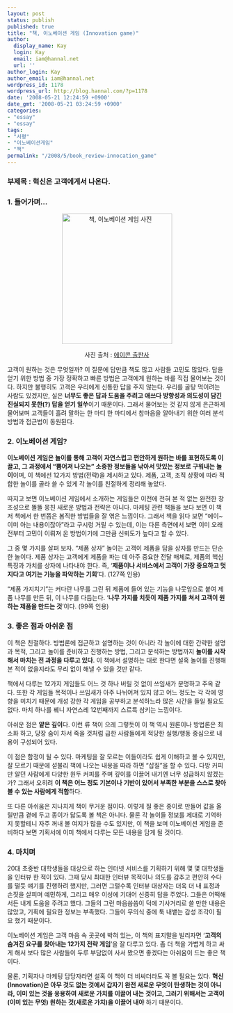 ```yaml
---
layout: post
status: publish
published: true
title: "책, 이노베이션 게임 (Innovation game)"
author:
  display_name: Kay
  login: Kay
  email: iam@hannal.net
  url: ''
author_login: Kay
author_email: iam@hannal.net
wordpress_id: 1178
wordpress_url: http://blog.hannal.com/?p=1178
date: '2008-05-21 12:24:59 +0900'
date_gmt: '2008-05-21 03:24:59 +0900'
categories:
- "essay"
- "essay"
tags:
- "서평"
- "이노베이션게임"
- "책"
permalink: "/2008/5/book_review-innocation_game"
---
```

<h3>부제목 : 혁신은 고객에게서 나온다.</h3>
<h3>1. 들어가며...</h3>
<div class="alignleft size-full wp-image-1179" style="text-align:center;"><img src="http://blog.hannal.com/assets/uploads/2008/05/02201105991.gif" alt="책, 이노베이션 게임 사진" title="책, 이노베이션 게임" width="253" height="300" /></p>
<p>사진 출처 : <a href="http://www.acornpub.co.kr">에이콘 출판사</a></p>
</div>
<p>고객이 원하는 것은 무엇일까? 이 질문에 답만큼 책도 많고 사람들 고민도 많았다. 답을 얻기 위한 방법 중 가장 정확하고 빠른 방법은 고객에게 원하는 바를 직접 물어보는 것이다. 하지만 불행히도 고객은 우리에게 신통한 답을 주지 않는다. 우리를 골탕 먹이려는 사람도 있겠지만, 실은 <strong>너무도 좋은 답과 도움을 주려고 애쓰다 방향성과 의도성이 담긴 진실되지 못한(?) 답을 얻기 일쑤</strong>이기 때문이다. 그래서 물어보는 것 같지 않게 은근하게 물어보며 고객들이 흘려 말하는 한 마디 한 마디에서 참마음을 알아내기 위한 여러 분석 방법과 접근법이 동원된다.</p>
<h3>2. 이노베이션 게임?</h3>
<p><strong>이노베이션 게임은 놀이를 통해 고객이 자연스럽고 편안하게 원하는 바를 표현하도록 이끌고, 그 과정에서 “뿜어져 나오는” 소중한 정보들을 낚아서 맛있는 정보로 구워내는 놀이</strong>이며, 이 책에선 12가지 방법(전략)을 제시하고 있다. 제품, 고객, 조직 상황에 따라 적합한 놀이를 골라 쓸 수 있게 각 놀이를 친절하게 정리해 놓았다.</p>
<p>따지고 보면 이노베이션 게임에서 소개하는 게임들은 이전에 전혀 본 적 없는 완전한 창조성으로 똘똘 뭉친 새로운 방법과 전략은 아니다. 마케팅 관련 책들을 보다 보면 이 책 저 책에서 한 번쯤은 봄직한 방법들을 잘 엮은 느낌이다. 그래서 책을 읽다 보면 “에이~ 이미 아는 내용이잖아”라고 구시렁 거릴 수 있는데, 이는 다른 측면에서 보면 이미 오래 전부터 고민이 이뤄져 온 방법이기에 그만큼 신뢰도가 높다고 할 수 있다.</p>
<p>그 중 몇 가지를 살펴 보자. “제품 상자” 놀이는 고객이 제품을 담을 상자를 만드는 단순한 놀이다. 제품 상자는 고객에게 제품을 파는 데 아주 중요한 전달 매체로, 제품의 핵심 특징과 가치를 상자에 나타내야 한다. 즉, ‘<strong>제품이나 서비스에서 고객이 가장 중요하고 멋지다고 여기는 기능을 파악하는 기회</strong>’다. (127쪽 인용)</p>
<p>“제품 가지치기”는 커다란 나무를 그린 뒤 제품에 들어 있는 기능을 나뭇잎으로 붙여 제품 나무를 만든 뒤, 이 나무를 다듬는다. ‘<strong>나무 가지를 치듯이 제품 가지를 쳐서 고객이 원하는 제품을 만드는 것</strong>’이다. (99쪽 인용)</p>
<h3>3. 좋은 점과 아쉬운 점</h3>
<p>이 책은 친절하다. 방법론에 접근하고 설명하는 것이 아니라 각 놀이에 대한 간략한 설명과 목적, 그리고 놀이를 준비하고 진행하는 방법, 그리고 분석하는 방법까지 <strong>놀이를 시작해서 마치는 전 과정을 다루고 있다</strong>. 이 책에서 설명하는 대로 한다면 설혹 놀이를 진행해 본 적이 없을지라도 무리 없이 해낼 수 있을 것만 같다.</p>
<p>책에서 다루는 12가지 게임들도 어느 것 하나 버릴 것 없이 쓰임새가 분명하고 주옥 같다. 또한 각 게임들 목적이나 쓰임새가 아주 나뉘어져 있지 않고 어느 정도는 각 각에 영향을 미치기 때문에 개성 강한 각 게임을 공부하고 분석하느라 많은 시간을 들일 필요도 없다. 마치 하나를 꿰니 자연스레 12번째까지 스르륵 삼키는 느낌이다.</p>
<p>아쉬운 점은 <strong>얕은 깊이</strong>다. 이런 류 책이 으레 그렇듯이 이 책 역시 원론이나 방법론은 최소화 하고, 당장 숨이 차서 죽을 것처럼 급한 사람들에게 적당한 실행/행동 중심으로 내용이 구성되어 있다.</p>
<p>이 점은 함정이 될 수 있다. 마케팅을 잘 모르는 이들이라도 쉽게 이해하고 볼 수 있지만, 잘 모르기 때문에 섣불리 책에 나오는 내용을 따라 하면 “삽질”을 할 수 있다. 다방 커피만 알던 사람에게 다양한 원두 커피를 주며 깊이를 이끌어 내기엔 너무 성급하지 않겠는가? 그래서 오히려 <strong>이 책은 어느 정도 기본이나 기반이 있어서 부족한 부분을 스스로 찾아 볼 수 있는 사람에게 적합</strong>하다.</p>
<p>또 다른 아쉬움은 지나치게 책이 무거운 점이다. 이렇게 질 좋은 종이로 만들어 값을 올릴만큼 곁에 두고 종이가 닳도록 볼 책은 아니다. 물론 각 놀이들 정보를 제대로 기억하지 못할테니 자주 꺼내 볼 여지가 많을 수도 있지만, 이 책을 보며 이노베이션 게임을 준비하다 보면 기획서에 이미 책에서 다루는 모든 내용을 담게 될 것이다.</p>
<h3>4. 마치며</h3>
<p>20대 초중반 대학생들을 대상으로 하는 인터넷 서비스를 기획하기 위해 몇 몇 대학생들을 인터뷰 한 적이 있다. 그때  당시 최대한 인터뷰 목적이나 의도를 감추고 편안히 수다를 떨듯 얘기를 진행하려 했지만, 그러면 그럴수록 인터뷰 대상자는 더욱 더 내 표정과 손짓을 살피며 예민하게, 그리고 매우 이성에 기대어 신중히 답을 주었다. 그들은 어떡해서든 내게 도움을 주려고 했다. 그들의 그런 마음씀씀이 덕에 기사거리로 쓸 만한 내용은 많았고, 기획에 필요한 정보는 부족했다. 그들이 무의식 중에 툭 내뱉는 감성 조각이 필요 했기 때문이다.</p>
<p>이노베이션 게임은 고객 마음 속 곳곳에 박혀 있는, 이 책의 표지말을 빌리자면 ‘<strong>고객의 숨겨진 요구를 찾아내는 12가지 전략 게임</strong>’을 잘 다루고 있다. 좀 더 책을 가볍게 하고 싸게 해서 보다 많은 사람들이 두루 부담없이 사서 봤으면 좋겠다는 아쉬움이 드는 좋은 책이다.</p>
<p>물론, 기획자나 마케팅 담당자라면 설혹 이 책이 더 비싸더라도 꼭 볼 필요는 있다. <strong>혁신(Innovation)은 아무 것도 없는 것에서 갑자기 완전 새로운 무엇이 탄생하는 것이 아니라, 이미 있는 것을 응용하여 새로운 가치를 이끌어 내는 것이고, 그러기 위해서는 고객이(이미 있는 무엇) 원하는 것(새로운 가치)을 이끌어 내야</strong> 하기 때문이다.</p>
